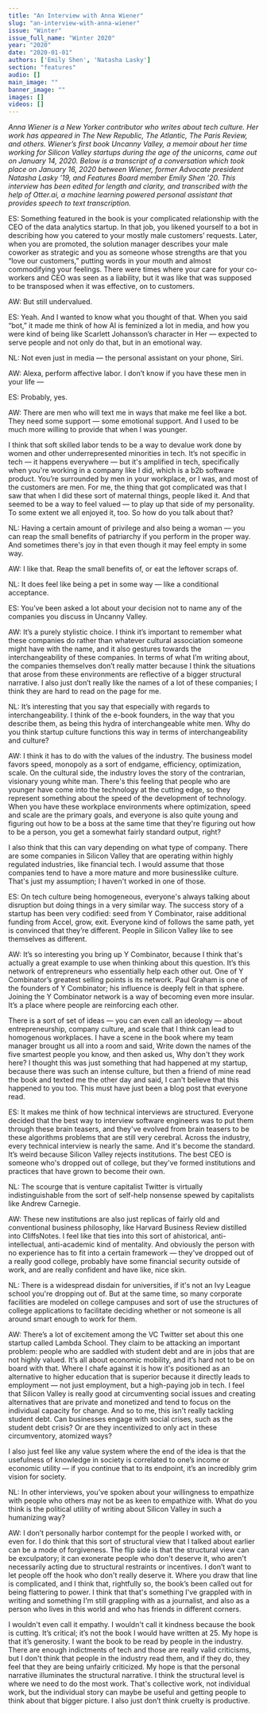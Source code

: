 ```yaml
---
title: "An Interview with Anna Wiener"
slug: "an-interview-with-anna-wiener"
issue: "Winter"
issue_full_name: "Winter 2020"
year: "2020"
date: "2020-01-01"
authors: ['Emily Shen', 'Natasha Lasky']
section: "features"
audio: []
main_image: ""
banner_image: ""
images: []
videos: []
---
```


*Anna Wiener is a New Yorker contributor who writes about tech culture. Her work has appeared in The New Republic, The Atlantic, The Paris Review, and others. Wiener’s first book Uncanny Valley, a memoir about her time working for Silicon Valley startups during the age of the unicorns, came out on January 14, 2020. Below is a transcript of a conversation which took place on January 16, 2020 between Wiener, former Advocate president Natasha Lasky ’19, and Features Board member Emily Shen ’20. This interview has been edited for length and clarity, and transcribed with the help of Otter.ai, a machine learning powered personal assistant that provides speech to text transcription.*

ES: Something featured in the book is your complicated relationship with the CEO of the data analytics startup. In that job, you likened yourself to a bot in describing how you catered to your mostly male customers’ requests. Later, when you are promoted, the solution manager describes your male coworker as strategic and you as someone whose strengths are that you “love our customers,” putting words in your mouth and almost commodifying your feelings. There were times where your care for your co-workers and CEO was seen as a liability, but it was like that was supposed to be transposed when it was effective, on to customers.

AW: But still undervalued.

ES: Yeah. And I wanted to know what you thought of that. When you said “bot,” it made me think of how AI is feminized a lot in media, and how you were kind of being like Scarlett Johansson’s character in Her — expected to serve people and not only do that, but in an emotional way.

NL: Not even just in media — the personal assistant on your phone, Siri.

AW: Alexa, perform affective labor. I don’t know if you have these men in your life —

ES: Probably, yes.

AW: There are men who will text me in ways that make me feel like a bot. They need some support — some emotional support. And I used to be much more willing to provide that when I was younger.

I think that soft skilled labor tends to be a way to devalue work done by women and other underrepresented minorities in tech. It’s not specific in tech — it happens everywhere — but it's amplified in tech, specifically when you're working in a company like I did, which is a b2b software product. You’re surrounded by men in your workplace, or I was, and most of the customers are men. For me, the thing that got complicated was that I saw that when I did these sort of maternal things, people liked it. And that seemed to be a way to feel valued — to play up that side of my personality. To some extent we all enjoyed it, too. So how do you talk about that?

NL: Having a certain amount of privilege and also being a woman — you can reap the small benefits of patriarchy if you perform in the proper way. And sometimes there's joy in that even though it may feel empty in some way.

AW: I like that. Reap the small benefits of, or eat the leftover scraps of.

NL: It does feel like being a pet in some way — like a conditional acceptance.

ES: You’ve been asked a lot about your decision not to name any of the companies you discuss in Uncanny Valley.

AW: It’s a purely stylistic choice. I think it’s important to remember what these companies do rather than whatever cultural association someone might have with the name, and it also gestures towards the interchangeability of these companies. In terms of what I’m writing about, the companies themselves don’t really matter because I think the situations that arose from these environments are reflective of a bigger structural narrative. I also just don’t really like the names of a lot of these companies; I think they are hard to read on the page for me.

NL: It’s interesting that you say that especially with regards to interchangeability. I think of the e-book founders, in the way that you describe them, as being this hydra of interchangeable white men. Why do you think startup culture functions this way in terms of interchangeability and culture?

AW:  I think it has to do with the values of the industry. The business model favors speed, monopoly as a sort of endgame, efficiency, optimization, scale. On the cultural side, the industry loves the story of the contrarian, visionary young white man. There's this feeling that people who are younger have come into the technology at the cutting edge, so they represent something about the speed of the development of technology. When you have these workplace environments where optimization, speed and scale are the primary goals, and everyone is also quite young and figuring out how to be a boss at the same time that they're figuring out how to be a person, you get a somewhat fairly standard output, right?

I also think that this can vary depending on what type of company. There are some companies in Silicon Valley that are operating within highly regulated industries, like financial tech. I would assume that those companies tend to have a more mature and more businesslike culture. That's just my assumption; I haven't worked in one of those.

ES: On tech culture being homogeneous, everyone's always talking about disruption but doing things in a very similar way. The success story of a startup has been very codified: seed from Y Combinator, raise additional funding from Accel, grow, exit. Everyone kind of follows the same path, yet is convinced that they’re different. People in Silicon Valley like to see themselves as different.

AW: It’s so interesting you bring up Y Combinator, because I think that's actually a great example to use when thinking about this question. It’s this network of entrepreneurs who essentially help each other out. One of Y Combinator’s greatest selling points is its network. Paul Graham is one of the founders of Y Combinator; his influence is deeply felt in that sphere. Joining the Y Combinator network is a way of becoming even more insular. It’s a place where people are reinforcing each other.

There is a sort of set of ideas — you can even call an ideology — about entrepreneurship, company culture, and scale that I think can lead to homogenous workplaces. I have a scene in the book where my team manager brought us all into a room and said, Write down the names of the five smartest people you know, and then asked us, Why don't they work here? I thought this was just something that had happened at my startup, because there was such an intense culture, but then a friend of mine read the book and texted me the other day and said, I can't believe that this happened to you too. This must have just been a blog post that everyone read.

ES: It makes me think of how technical interviews are structured. Everyone decided that the best way to interview software engineers was to put them through these brain teasers, and they've evolved from brain teasers to be these algorithms problems that are still very cerebral. Across the industry, every technical interview is nearly the same. And it's become the standard. It’s weird because Silicon Valley rejects institutions. The best CEO is someone who's dropped out of college, but they've formed institutions and practices that have grown to become their own.

NL: The scourge that is venture capitalist Twitter is virtually indistinguishable from the sort of self-help nonsense spewed by capitalists like Andrew Carnegie.

AW: These new institutions are also just replicas of fairly old and conventional business philosophy, like Harvard Business Review distilled into CliffsNotes. I feel like that ties into this sort of ahistorical, anti-intellectual, anti-academic kind of mentality. And obviously the person with no experience has to fit into a certain framework — they've dropped out of a really good college, probably have some financial security outside of work, and are really confident and have like, nice skin.

NL: There is a widespread disdain for universities, if it's not an Ivy League school you're dropping out of. But at the same time, so many corporate facilities are modeled on college campuses and sort of use the structures of college applications to facilitate deciding whether or not someone is all around smart enough to work for them.

AW: There’s a lot of excitement among the VC Twitter set about this one startup called Lambda School. They claim to be attacking an important problem: people who are saddled with student debt and are in jobs that are not highly valued. It’s all about economic mobility, and it’s hard not to be on board with that. Where I chafe against it is how it's positioned as an alternative to higher education that is superior because it directly leads to employment — not just employment, but a high-paying job in tech. I feel that Silicon Valley is really good at circumventing social issues and creating alternatives that are private and monetized and tend to focus on the individual capacity for change. And so to me, this isn't really tackling student debt. Can businesses engage with social crises, such as the student debt crisis? Or are they incentivized to only act in these circumventory, atomized ways?

I also just feel like any value system where the end of the idea is that the usefulness of knowledge in society is correlated to one’s income or economic utility — if you continue that to its endpoint, it’s an incredibly grim vision for society.

NL: In other interviews, you’ve spoken about your willingness to empathize with people who others may not be as keen to empathize with. What do you think is the political utility of writing about Silicon Valley in such a humanizing way?

AW: I don’t personally harbor contempt for the people I worked with, or even for. I do think that this sort of structural view that I talked about earlier can be a mode of forgiveness. The flip side is that the structural view can be exculpatory; it can exonerate people who don't deserve it, who aren't necessarily acting due to structural restraints or incentives. I don’t want to let people off the hook who don't really deserve it. Where you draw that line is complicated, and I think that, rightfully so, the book’s been called out for being flattering to power. I think that that's something I've grappled with in writing and something I'm still grappling with as a journalist, and also as a person who lives in this world and who has friends in different corners.

I wouldn't even call it empathy. I wouldn't call it kindness because the book is cutting. It’s critical; it’s not the book I would have written at 25. My hope is that it’s generosity. I want the book to be read by people in the industry. There are enough indictments of tech and those are really valid criticisms, but I don't think that people in the industry read them, and if they do, they feel that they are being unfairly criticized. My hope is that the personal narrative illuminates the structural narrative. I think the structural level is where we need to do the most work. That's collective work, not individual work, but the individual story can maybe be useful and getting people to think about that bigger picture. I also just don’t think cruelty is productive.
